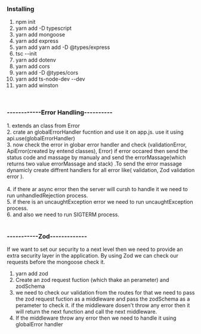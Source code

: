 <h3>Installing</h3>

1. npm init
2. yarn add -D typescript
3. yarn add mongoose
4. yarn add express
5. yarn add yarn add -D @types/express
6. tsc --init
7. yarn add dotenv
8. yarn add cors
9. yarn add -D @types/cors
10. yarn add ts-node-dev --dev
11. yarn add winston

<br/>

<h3>------------Error Handling----------</h3>
1. extends an class from Error <br/>
2. crate an globalErrorHandler fucntion and use it on app.js. use it using api.use(globalErrorHandler) <br/>
3. now check the error in globar error handler and check (validationError, ApiError(created by entend classes), Error) if error occared then send the status code and massage by manualy and send the errorMassage(which returns two value errorMassage and stack) .To send the error massage dynamicly  create diffrent handlers for all error like( validation, Zod validation error ).  <br/>
<br/>
4. if there ar async error then the server will cursh to handle it we need to run unhandledRejection process. <br/>
5. if there is an uncaughtException error we need to run uncaughtException process. <br/>
6. and also we need to run SIGTERM process. <br/>

<br/>

<h3>-----------Zod-------------</h3>

If we want to set our security to a next level then we need to provide an extra security layer in the application. By using Zod we can check our requests before the mongoose check it.

1. yarn add zod <br/>
2. Create an zod request fuction (which thake an perameter) and zodSchema
3. we need to check our validation from the routes for that we need to pass the zod request fuction as a middleware and pass the zodSchema as a perameter to check it. if the middleware dosen't throw any error then it will return the next function and call the next middleware. <br/>
4. If the middleware throw any error then we need to handle it using globalError handler <br/>
